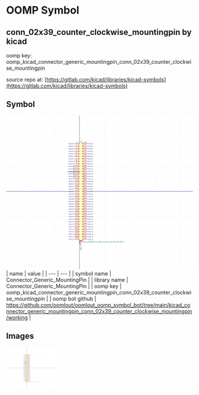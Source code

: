 # OOMP Symbol  
## conn_02x39_counter_clockwise_mountingpin  by kicad  
  
oomp key: oomp_kicad_connector_generic_mountingpin_conn_02x39_counter_clockwise_mountingpin  
  
source repo at: [https://gitlab.com/kicad/libraries/kicad-symbols](https://gitlab.com/kicad/libraries/kicad-symbols)  
## Symbol  
  
[![working.png](working_600.png)](working.png)  
| name | value | 
| --- | --- | 
| symbol name | Connector_Generic_MountingPin | 
| library name | Connector_Generic_MountingPin | 
| oomp key | oomp_kicad_connector_generic_mountingpin_conn_02x39_counter_clockwise_mountingpin | 
| oomp bot github | https://github.com/oomlout/oomlout_oomp_symbol_bot/tree/main/kicad_connector_generic_mountingpin_conn_02x39_counter_clockwise_mountingpin/working | 
## Images  
  
[![working.png](working_140.png)](working.png)  

